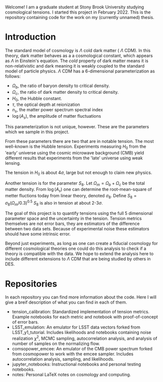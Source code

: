 Welcome! I am a graduate student at Stony Brook University studying cosmological tensions. I started this project in February 2022. This is the repository containing code for the work on my (currently unnamed) thesis.

# Introduction
The standard model of cosmology is $\Lambda$ 
cold dark matter (
$\Lambda$
CDM). In this theory, dark matter behaves as a a cosmological constant, which appears as 
$\Lambda$ in Einstein's equation. 
The *cold* property of dark matter means it is non-relativistic and dark meaning it is weakly coupled to the standard model of particle physics. 
$\Lambda$ CDM has a 6-dimensional parameterization as follows:
- $\Omega_b$, the ratio of baryon density to critical density.
- $\Omega_c$, the ratio of dark matter density to critical density.
- $H_0$, the Hubble constant.
- $\tau$, the optical depth at reionization
- $n_s$, the matter power spectrum spectral index
- $\log(A_s)$, the amplitude of matter fluctuations

This parameterization is not unique, however. These are the parameters which we sample in this project.

From these parameters there are two that are in notable tension. The most well-known is the Hubble tension. 
Experiments measuring $H_0$ from the 'early' universe using the cosmic microwave background (CMB) yield different results that experiments from the 'late' universe using weak lensing.

The tension in $H_0$ is about $4 \sigma$, large but not enough to claim new physics.

Another tension is for the parameter $S_8$.
Let $\Omega_m = \Omega_b+\Omega_c$ be the total matter density. 
From $\log(A_s)$ one can determine the root-mean-square of metter fluctions today from linear theory, 
denoted $\sigma_8$.
Define $S_8 = \sigma_8 (\Omega_m/0.3)^{0.5}$
$S_8$ is also in tension at about 2-3$\sigma$.

The goal of this project is to quantify tensions using the full 5 dimensional parameter space and the uncertainty in the tension. 
Tension metrics themselves are not error bars, they are estimators of the difference between two data sets. 
Because of experimental noise these estimators should have some intrinsic error.

Beyond just experiments, as long as one can create a fiducial cosmology for different cosmological theories one could do this analysis to check if a theory is compatible with the data.
We hope to extend the analysis here to include different extensions to $\Lambda$ CDM that are being studied by others in DES.

# Repositories
In each repository you can find more information about the code. Here I will give a breif description of what you can find in each of them.
- tension_calibration: Standardized implementation of tension metrics. Example notebooks for each metric and notebook with proof-of-concept of error bars.
- LSST_emulation: An emulator for LSST data vectors forked from LSST_y1_tutorial. Includes likelihoods and notebooks containing noise realization $\chi^2$, MCMC sampling, autocorrelation analysis, and analysis of number of samples on the normalizing flow.
- comsopower_emcee: An emulator of the CMB power spectrum forked from cosmopower to work with the emcee sampler. Includes autocorrelation analysis, sampling, and likelihoods.
- jupyter_notebooks: Instructional notebooks and personal testing notebooks.
- notes: Personal LaTeX notes on cosmology and computing.

